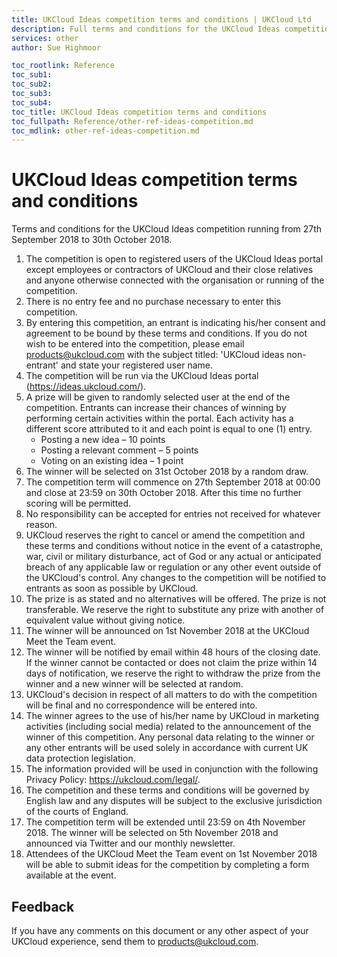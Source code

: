 ```yaml
---
title: UKCloud Ideas competition terms and conditions | UKCloud Ltd
description: Full terms and conditions for the UKCloud Ideas competition running from September 27 2018 to October 30 2018
services: other
author: Sue Highmoor

toc_rootlink: Reference
toc_sub1: 
toc_sub2:
toc_sub3:
toc_sub4:
toc_title: UKCloud Ideas competition terms and conditions
toc_fullpath: Reference/other-ref-ideas-competition.md
toc_mdlink: other-ref-ideas-competition.md
---
```


# UKCloud Ideas competition terms and conditions

Terms and conditions for the UKCloud Ideas competition running from 27th September 2018 to 30th October 2018.

1. The competition is open to registered users of the UKCloud Ideas portal except employees or contractors of UKCloud and their close relatives and anyone otherwise connected with the organisation or running of the competition.
2. There is no entry fee and no purchase necessary to enter this competition.
3. By entering this competition, an entrant is indicating his/her consent and agreement to be bound by these terms and conditions. If you do not wish to be entered into the competition, please email <products@ukcloud.com> with the subject titled: 'UKCloud ideas non-entrant' and state your registered user name.
4. The competition will be run via the UKCloud Ideas portal (<https://ideas.ukcloud.com/>).
5. A prize will be given to randomly selected user at the end of the competition. Entrants can increase their chances of winning by performing certain activities within the portal. Each activity has a different score attributed to it and each point is equal to one (1) entry.
    - Posting a new idea – 10 points
    - Posting a relevant comment – 5 points
    - Voting on an existing idea – 1 point
6. The winner will be selected on 31st October 2018 by a random draw.
7. The competition term will commence on 27th September 2018 at 00:00 and close at 23:59 on 30th October 2018. After this time no further scoring will be permitted.
8. No responsibility can be accepted for entries not received for whatever reason.
9. UKCloud reserves the right to cancel or amend the competition and these terms and conditions without notice in the event of a catastrophe, war, civil or military disturbance, act of God or any actual or anticipated breach of any applicable law or regulation or any other event outside of the UKCloud's control. Any changes to the competition will be notified to entrants as soon as possible by UKCloud.
10. The prize is as stated and no alternatives will be offered. The prize is not transferable. We reserve the right to substitute any prize with another of equivalent value without giving notice.
11. The winner will be announced on 1st November 2018 at the UKCloud Meet the Team event.
12. The winner will be notified by email within 48 hours of the closing date. If the winner cannot be contacted or does not claim the prize within 14 days of notification, we reserve the right to withdraw the prize from the winner and a new winner will be selected at random.
13. UKCloud's decision in respect of all matters to do with the competition will be final and no correspondence will be entered into.
14. The winner agrees to the use of his/her name by UKCloud in marketing activities (including social media) related to the announcement of the winner of this competition.  Any personal data relating to the winner or any other entrants will be used solely in accordance with current UK data protection legislation.
15. The information provided will be used in conjunction with the following Privacy Policy: <https://ukcloud.com/legal/>.
16. The competition and these terms and conditions will be governed by English law and any disputes will be subject to the exclusive jurisdiction of the courts of England.
17. The competition term will be extended until 23:59 on 4th November 2018. The winner will be selected on 5th November 2018 and announced via Twitter and our monthly newsletter.
18. Attendees of the UKCloud Meet the Team event on 1st November 2018 will be able to submit ideas for the competition by completing a form available at the event.

## Feedback

If you have any comments on this document or any other aspect of your UKCloud experience, send them to <products@ukcloud.com>.
